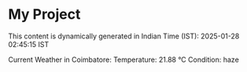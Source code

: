 # My Project

This content is dynamically generated in Indian Time (IST): 2025-01-28 02:45:15 IST


Current Weather in Coimbatore:
Temperature: 21.88 °C
Condition: haze
